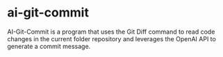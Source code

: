 # ai-git-commit
AI-Git-Commit is a program that uses the Git Diff command to read code changes in the current folder repository and leverages the OpenAI API to generate a commit message. 
